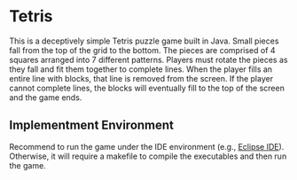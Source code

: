 # Tetris

This is a deceptively simple Tetris puzzle game built in Java. Small pieces fall from the top of the grid to the bottom. The pieces are comprised of 4 squares arranged into 7 different patterns. Players must rotate the pieces as they fall and fit them together to complete lines. When the player fills an entire line with blocks, that line is removed from the screen. If the player cannot complete lines, the blocks will eventually fill to the top of the screen and the game ends.

## Implementment Environment
Recommend to run the game under the IDE environment (e.g., [Eclipse IDE](https://www.eclipse.org/)). Otherwise, it will require a makefile to compile the executables and then run the game. 
